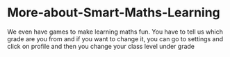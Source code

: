 # More-about-Smart-Maths-Learning
We even have games to make learning maths fun. You have to tell us which grade are you from and if you want to change it, you can go to settings and click on profile and then you change your class level under grade 
